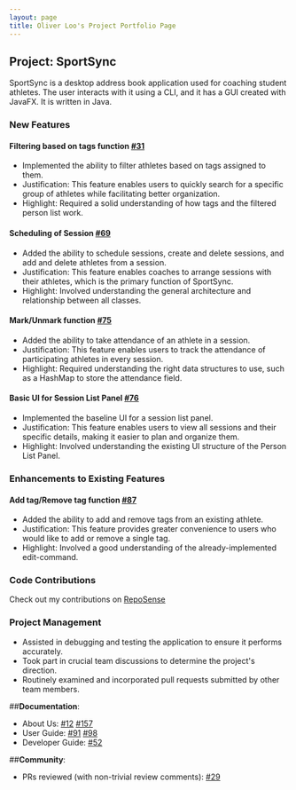```yaml
---
layout: page
title: Oliver Loo's Project Portfolio Page
---
```


## Project: SportSync

SportSync is a desktop address book application used for coaching student athletes. The user interacts with it using a CLI, and it has a GUI created with JavaFX. It is written in Java.

### New Features

#### Filtering based on tags function [\#31](https://github.com/AY2223S2-CS2103T-W13-2/tp/pull/31)

- Implemented the ability to filter athletes based on tags assigned to them.
- Justification: This feature enables users to quickly search for a specific group of athletes while facilitating better organization.
- Highlight: Required a solid understanding of how tags and the filtered person list work.

#### Scheduling of Session [\#69](https://github.com/AY2223S2-CS2103T-W13-2/tp/pull/69)

- Added the ability to schedule sessions, create and delete sessions, and add and delete athletes from a session.
- Justification: This feature enables coaches to arrange sessions with their athletes, which is the primary function of SportSync.
- Highlight: Involved understanding the general architecture and relationship between all classes.

#### Mark/Unmark function [\#75](https://github.com/AY2223S2-CS2103T-W13-2/tp/pull/75)

- Added the ability to take attendance of an athlete in a session.
- Justification: This feature enables users to track the attendance of participating athletes in every session.
- Highlight: Required understanding the right data structures to use, such as a HashMap to store the attendance field.

#### Basic UI for Session List Panel [\#76](https://github.com/AY2223S2-CS2103T-W13-2/tp/pull/76)

- Implemented the baseline UI for a session list panel.
- Justification: This feature enables users to view all sessions and their specific details, making it easier to plan and organize them.
- Highlight: Involved understanding the existing UI structure of the Person List Panel.

### Enhancements to Existing Features

#### Add tag/Remove tag function [\#87](https://github.com/AY2223S2-CS2103T-W13-2/tp/pull/87)

- Added the ability to add and remove tags from an existing athlete.
- Justification: This feature provides greater convenience to users who would like to add or remove a single tag.
- Highlight: Involved a good understanding of the already-implemented edit-command.

### Code Contributions

Check out my contributions on [RepoSense](https://nus-cs2103-ay2223s2.github.io/tp-dashboard/?search=Olive&sort=groupTitle&sortWithin=title&timeframe=commit&mergegroup=&groupSelect=groupByRepos&breakdown=true&checkedFileTypes=docs~functional-code~test-code~other&since=2023-02-17&tabOpen=true&tabType=authorship&tabAuthor=Oliverloo0909&tabRepo=AY2223S2-CS2103T-W13-2%2Ftp%5Bmaster%5D&authorshipIsMergeGroup=false&authorshipFileTypes=docs~functional-code~test-code&authorshipIsBinaryFileTypeChecked=false&authorshipIsIgnoredFilesChecked=false)

### Project Management

- Assisted in debugging and testing the application to ensure it performs accurately.
- Took part in crucial team discussions to determine the project's direction.
- Routinely examined and incorporated pull requests submitted by other team members.

##**Documentation**:
* About Us: [\#12](https://github.com/AY2223S2-CS2103T-W13-2/tp/pull/20) [\#157](https://github.com/AY2223S2-CS2103T-W13-2/tp/pull/157)
* User Guide: [\#91](https://github.com/AY2223S2-CS2103T-W13-2/tp/pull/91) [\#98](https://github.com/AY2223S2-CS2103T-W13-2/tp/pull/98)
* Developer Guide: [\#52](https://github.com/AY2223S2-CS2103T-W13-2/tp/pull/52)

##**Community**:
* PRs reviewed (with non-trivial review comments): [\#29](https://github.com/AY2223S2-CS2103T-W13-2/tp/pull/29)
